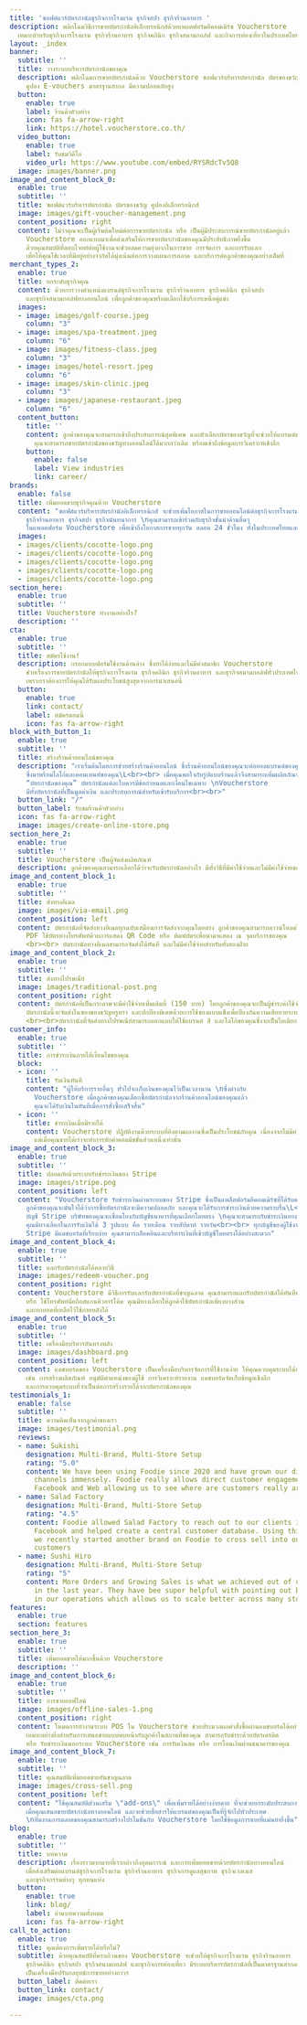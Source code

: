 ```yaml
---
title: 'ซอฟต์แวร์บัตรกำนัลธุรกิจการโรงแรม ธุรกิจสปา ธุรกิจร้านอาหาร '
description: พลิกโฉมวิธีการขายบัตรกำนัลอิเล็กทรอนิกส์ด้วยแพลตฟอร์มอีคอมเมิร์ซ Voucherstore
  เหมาะสำหรับธุรกิจการโรงแรม ธุรกิจร้านอาหาร ธุรกิจคลินิก ธุรกิจสนามกอล์ฟ และกิจการท่องเที่ยวในประเทศไทย
layout: _index
banner:
  subtitle: ''
  title: วางระบบบริหารบัตรกำนัลของคุณ
  description: พลิกโฉมการขายบัตรกำนัลด้วย Voucherstore ซอฟแวร์บริหารบัตรกำนัล บัตรของขวัญ
    คูปอง E-vouchers มาตรฐานสากล มีความปลอดภัยสูง
  button:
    enable: true
    label: ร้านค้าตัวอย่าง
    icon: fas fa-arrow-right
    link: https://hotel.voucherstore.co.th/
  video_button:
    enable: true
    label: รับชมวิดีโอ
    video_url: https://www.youtube.com/embed/RYSRdcTv5Q8
  image: images/banner.png
image_and_content_block_0:
  enable: true
  subtitle: ''
  title: ซอฟต์แวร์บริหารบัตรกำนัล บัตรของขวัญ คูปองอิเล็กทรอนิกส์
  image: images/gift-voucher-management.png
  content_position: right
  content: ไม่ว่าคุณจะเป็นผู้เริ่มต้นใหม่ต่อการขายบัตรกำนัล หรือ เป็นผู้มีประสบการณ์ขายบัตรกำนัลอยู่แล้ว
    Voucherstore ออกแบบมาเพื่อส่งเสริมให้การขายบัตรกำนัลของคุณมีประสิทธิภาพยิ่งขึ้น
    ด้วยคุณสมบัติที่ตอบโจทย์ต่อผู้ใช้งานจะช่วยลดความยุ่งยากในการขาย การจัดการ และการรับแลก
    เพื่อให้คุณใช้เวลาที่มีอยู่อย่างจำกัดได้มุ่งเน้นต่อการวางแผนการตลาด และบริการต่อลูกค้าของคุณอย่างเต็มที่
merchant_types_2:
  enable: true
  title: ยกระดับธุรกิจคุณ
  content: ด้วยการวางตำแหน่งแบรนด์ธุรกิจการโรงแรม ธุรกิจร้านอาหาร ธุรกิจคลินิก ธุรกิจสปา
    และธุรกิจสนามกอล์ฟทางออนไลน์ เพื่อลูกค้าของคุณพร้อมเลือกใช้บริการเหนือคู่แข่ง
  images:
  - image: images/golf-course.jpeg
    column: "3"
  - image: images/spa-treatment.jpeg
    column: "6"
  - image: images/fitness-class.jpeg
    column: "3"
  - image: images/hotel-resort.jpeg
    column: "6"
  - image: images/skin-clinic.jpeg
    column: "3"
  - image: images/japanese-restaurant.jpeg
    column: "6"
  content_button:
    title: ''
    content: ลูกค้าของคุณจะสามารถเข้าถึงประสบการณ์สุดพิเศษ และตัวเลือกบัตรของขวัญที่จะช่วยให้แบรนด์ของคุณก้าวสู่แถวหน้าในอุตสาหกรรม
      คุณจะสามารถขายบัตรกำนัลของขวัญทางออนไลน์ได้มากกว่าเดิม พร้อมเข้าถึงข้อมูลการวิเคราะห์เชิงลึก
    button:
      enable: false
      label: View industries
      link: career/
brands:
  enable: false
  title: เพิ่มยอดขายธุรกิจคุณด้วย Voucherstore
  content: "ซอฟต์แวร์บริหารบัตรกำนัลอิเล็กทรอนิกส์ จะช่วยเพิ่มโอกาสในการขายออนไลน์ต่อธุรกิจการโรงแรม
    ธุรกิจร้านอาหาร ธุรกิจสปา ธุรกิจนันทนาการ \nคุณสามารถเข้าร่วมกับธุรกิจชั้นนำด้านอื่นๆ
    ในแพลตฟอร์ม Voucherstore เพื่อเข้าถึงโอกาสการขายทุกวัน ตลอด 24 ชั่วโมง ทั้งในประเทศไทยและขยายไปทั่วโลก"
  images:
  - images/clients/cocotte-logo.png
  - images/clients/cocotte-logo.png
  - images/clients/cocotte-logo.png
  - images/clients/cocotte-logo.png
  - images/clients/cocotte-logo.png
section_here:
  enable: true
  subtitle: ''
  title: Voucherstore ทำงานอย่างไร?
  description: ''
cta:
  enable: true
  subtitle: ''
  title: สมัครใช้งาน!
  description: กรอกแบบฟอร์มใช้งานด้านล่าง ซึ่งทำได้ง่ายและไม่มีค่าสมาชิก Voucherstore
    ช่วยเรื่องการขายบัตรกำนัลให้ธุรกิจการโรงแรม ธุรกิจคลินิก ธุรกิจร้านอาหาร และธุรกิจสนามกอล์ฟทั่วประเทศไทย
    เพราะเราต้องการให้คุณได้รับผลประโยชน์สูงสุดจากการนำเสนอนี้
  button:
    enable: true
    link: contact/
    label: สมัครตอนนี้
    icon: fas fa-arrow-right
block_with_button_1:
  enable: true
  subtitle: ''
  title: สร้างร้านค้าออนไลน์ของคุณ
  description: "เราเริ่มต้นโดยการช่วยสร้างร้านค้าออนไลน์ ซึ่งร้านค้าออนไลน์ของคุณจะต่อยอดแบรนด์ของคุณ
    ซึ่งมาพร้อมโลโก้และคอนเทนท์ของคุณ\L<br><br> เมื่อคุณพอใจกับรูปแบบร้านแล้วจึงสามารถเพิ่มผลิตภัณฑ์ซึ่งก็คือ
    “บัตรกำนัลของคุณ” บัตรกำนัลแต่ละใบควรมีข้อกำหนดและเงื่อนไขเฉพาะ \nVoucherstore
    มีทั้งบัตรกำนัลที่เป็นมูลค่าเงิน และประสบการณ์สำหรับเข้ารับบริการ<br><br>"
  button_link: "/"
  button_label: รับชมร้านค้าตัวอย่าง
  icon: fas fa-arrow-right
  image: images/create-online-store.png
section_here_2:
  enable: true
  subtitle: ''
  title: Voucherstore เป็นผู้จัดส่งผลิตภัณฑ์
  description: ลูกค้าของคุณสามารถเลือกได้ว่าจะรับบัตรกำนัลอย่างไร มีทั้งวิธีที่มีค่าใช้จ่ายและไม่มีค่าใช้จ่ายของการจัดส่ง
image_and_content_block_1:
  enable: true
  subtitle: ''
  title: ส่งทางอีเมล
  image: images/via-email.png
  content_position: left
  content: บัตรกำนัลที่จัดส่งทางอีเมลทุกฉบับเสมือนการจัดส่งจากคุณโดยตรง ลูกค้าของคุณสามารถดาวน์โหลดไฟล์
    PDF ใช้บัตรทางโทรศัพท์ด้วยการแสดง QR Code หรือ พิมพ์บัตรเพื่อนำมาแสดง ณ จุดบริการของคุณ
    <br><br> บัตรกำนัลทางอีเมลสามารถจัดส่งได้ทันที และไม่มีค่าใช้จ่ายสำหรับทั้งสองฝ่าย
image_and_content_block_2:
  enable: true
  subtitle: ''
  title: ส่งทางไปรษณีย์
  image: images/traditional-post.png
  content_position: right
  content: บัตรกำนัลที่เป็นกระดาษจะมีค่าใช้จ่ายเพิ่มเติมที่ (150 บาท) โดยลูกค้าของคุณจะเป็นผู้ชำระค่าใช้จ่ายส่วนนี้
    บัตรกำนัลนี้จะจัดส่งในซองของขวัญหรูหรา และปกป้องพิเศษด้วยการใช้ซองแบบแข็งเพื่อป้องกันความเสียหายระหว่างจัดส่ง
    <br><br>บัตรกำนัลที่จัดส่งทางไปรษณีย์สามารถออกแบบให้ใช้แบรนด์ สี และโลโก้ของคุณซึ่งจะเป็นไอเดียการออกแบบของกำนัลที่ดีเยี่ยม
customer_info:
  enable: true
  subtitle: ''
  title: การชำระเงินภายใต้เงื่อนไขของคุณ
  block:
  - icon: ''
    title: รับเงินทันที
    content: "ผู้ให้บริการรายอื่นๆ ทั่วไปจะเก็บเงินของคุณไว้เป็นเวลานาน \nซึ่งต่างกับ
      Voucherstore เมื่อลูกค้าของคุณเลือกซื้อบัตรกำนัลจากร้านค้าออนไลน์ของคุณแล้ว
      คุณจะได้รับเงินในทันทีเมื่อการสั่งซื้อเสร็จสิ้น"
  - icon: ''
    title: ชำระเงินเมื่อมีรายได้
    content: Voucherstore ปฏิบัติงานด้วยระบบที่อิงตามผลงานซึ่งเป็นประโยชน์กับคุณ เนื่องจากไม่มีค่าใช้จ่ายรายเดือน
      แต่เมื่อคุณขายได้เราจะทำการหักค่าคอมมิชชั่นส่วนหนึ่งเท่านั้น
image_and_content_block_3:
  enable: true
  subtitle: ''
  title: ปลอดภัยด้วยระบบรับชำระเงินของ Stripe
  image: images/stripe.png
  content_position: left
  content: "Voucherstore รับชำระเงินผ่านระบบของ Stripe ซึ่งเป็นแพล็ตฟอร์มอีคอมเมิร์ซที่ได้รับความนิยมทั่วโลก
    ลูกค้าของคุณจะมั่นใจได้ว่าการซื้อบัตรกำนัลจะมีความปลอดภัย และคุณจะได้รับการชำระเงินด้วยความราบรื่น\L<br><br>
    บัญชี Stripe บริษัทของคุณจะเชื่อมโยงกับบัญชีธนาคารที่คุณเลือกโดยตรง \nคุณจะสามารถรับชำระเงินทางคิวอาร์และบัตรเครดิตโดยอัตโนมัติ
    คุณมีทางเลือกในการรับเงินได้ 3 รูปแบบ คือ รายเดือน รายสัปดาห์ รายวัน<br><br> ทุกบัญชีของผู้ใช้งานใน
    Stripe มีแดชบอร์ดที่เรียบง่าย คุณสามารถล็อคอินและบริหารเงินที่เข้าบัญชีโดยตรงได้อย่างสะดวก"
image_and_content_block_4:
  enable: true
  subtitle: ''
  title: แลกรับบัตรกำนัลได้หลายวิธี
  image: images/redeem-voucher.png
  content_position: right
  content: Voucherstore มีวิธีการรับแลกรับบัตรกำนัลที่ชาญฉลาด คุณสามารถแลกรับบัตรกำนัลได้ทันทีทางแดชบอร์ด
    หรือ ใช้โทรศัพท์มือถือสแกนคิวอาร์โค้ด คุณมีทางเลือกให้ลูกค้าใช้บัตรกำนัลเพียงบางส่วน
    และยกยอดที่เหลือไว้ใช้ภายหลังได้
image_and_content_block_5:
  enable: true
  subtitle: ''
  title: เครื่องมือบริหารอันทรงพลัง
  image: images/dashboard.png
  content_position: left
  content: แดชบอร์ดของ Voucherstore เป็นเครื่องมือบริหารจัดการที่ใช้งานง่าย ให้คุณควบคุมระบบได้อย่างสมบูรณ์
    เช่น การสร้างผลิตภัณฑ์ อนุมัติตำแหน่งของผู้ใช้ การวิเคราะห์รายงาน แดชบอร์ดจัดเก็บข้อมูลเชิงลึก
    และการควบคุมระบบที่จำเป็นต่อการสร้างรายได้จากบัตรกำนัลของคุณ
testimonials_1:
  enable: false
  subtitle: ''
  title: ความคิดเห็นจากลูกค้าของเรา
  image: images/testimonial.png
  reviews:
  - name: Sukishi
    designation: Multi-Brand, Multi-Store Setup
    rating: "5.0"
    content: We have been using Foodie since 2020 and have grown our direct delivery
      channels immensely. Foodie really allows direct customer engagement across LINE,
      Facebook and Web allowing us to see where are customers really are.
  - name: Salad Factory
    designation: Multi-Brand, Multi-Store Setup
    rating: "4.5"
    content: Foodie allowed Salad Factory to reach out to our clients in LINE and
      Facebook and helped create a central customer database. Using this advantage,
      we recently started another brand on Foodie to cross sell into our existing
      customers
  - name: Sushi Hiro
    designation: Multi-Brand, Multi-Store Setup
    rating: "5"
    content: More Orders and Growing Sales is what we achieved out of using Foodie
      in the last year. They have bee super helpful with pointing out bottlenecks
      in our operations which allows us to scale better across many stores.
features:
  enable: true
  section: features
section_here_3:
  enable: true
  subtitle: ''
  title: เพิ่มยอดขายให้มากขึ้นด้วย Voucherstore
  description: ''
image_and_content_block_6:
  enable: true
  subtitle: ''
  title: การขายออฟไลน์
  image: images/offline-sales-1.png
  content_position: right
  content: โหมดการทำงานระบบ POS ใน Voucherstore ช่วยประมวลผลคำสั่งซื้อผ่านแดชบอร์ดได้อย่างรวดเร็ว
    เหมาะอย่างยิ่งสำหรับการเสนอขายแบบพบหน้ากับลูกค้าในสถานที่ของคุณ สามารถรับชำระด้วยบัตรเครดิต
    หรือ รับชำระเงินนอกระบบ Voucherstore เช่น การรับเงินสด หรือ การโอนเงินผ่านธนาคารของคุณ
image_and_content_block_7:
  enable: true
  subtitle: ''
  title: คุณสมบัติเพิ่มยอดขายอันชาญฉลาด
  image: images/cross-sell.png
  content_position: left
  content: "ใช้คุณสมบัติส่วนเสริม \"add-ons\" เพื่อเพิ่มรายได้อย่างง่ายดาย ที่จะช่วยยกระดับประสบการณ์ของลูกค้า
    เมื่อคุณเสนอขายบัตรกำนัลทางออนไลน์ และจะช่วยสื่อสารให้แบรนด์ของคุณเป็นที่รู้จักไปทั่วประเทศ
    \nทีมงานการตลาดของคุณสามารถสร้างโปรโมชั่นกับ Voucherstore โดยใช้ข้อมูลการขายที่แม่นยำยิ่งขึ้น"
blog:
  enable: true
  subtitle: ''
  title: บทความ
  description: เรื่องราวมากมายที่เรากล่าวถึงอุดมการณ์ และการเพิ่มยอดขายด้วยบัตรกำนัลทางออนไลน์
    เพื่อส่งเสริมต่อแบรนด์ธุรกิจการโรงแรม ธุรกิจร้านอาหาร ธุรกิจการดูแลสุขภาพ ธุรกิจเวลเนส
    และธุรกิจกรรมต่างๆ ทุกหนแห่ง
  button:
    enable: true
    link: blog/
    label: อ่านบทความทั้งหมด
    icon: fas fa-arrow-right
call_to_action:
  enable: true
  title: คุณต้องการเพิ่มรายได้หรือไม่?
  subtitle: ด้วยคุณสมบัติที่ครบถ้วนของ Voucherstore จะช่วยให้ธุรกิจการโรงแรม ธุรกิจร้านอาหาร
    ธุรกิจคลินิก ธุรกิจสปา ธุรกิจสนามกอล์ฟ และธุรกิจการท่องเที่ยว มีระบบบริหารบัตรกำนัลที่เป็นมาตรฐานสากลและมีความปลอดภัย
    เป็นเครื่องมือปรับกลยุทธ์การขายอย่างถาวร
  button_label: ติดต่อเรา
  button_link: contact/
  image: images/cta.png

---
```

